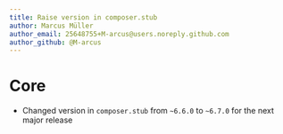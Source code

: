 ```yaml
---
title: Raise version in composer.stub
author: Marcus Müller
author_email: 25648755+M-arcus@users.noreply.github.com
author_github: @M-arcus
---
```

# Core
* Changed version in `composer.stub` from `~6.6.0` to `~6.7.0` for the next major release
